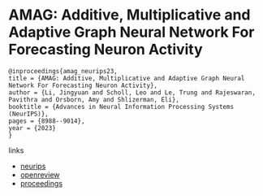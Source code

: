 # AMAG: Additive, Multiplicative and Adaptive Graph Neural Network For Forecasting Neuron Activity

```
@inproceedings{amag_neurips23,
title = {AMAG: Additive, Multiplicative and Adaptive Graph Neural Network For Forecasting Neuron Activity},
author = {Li, Jingyuan and Scholl, Leo and Le, Trung and Rajeswaran, Pavithra and Orsborn, Amy and Shlizerman, Eli},
booktitle = {Advances in Neural Information Processing Systems (NeurIPS)},
pages = {8988--9014},
year = {2023}
}
```

links
- [neurips](https://nips.cc/Conferences/2023/Schedule?showEvent=72687)
- [openreview](https://openreview.net/forum?id=7ntI4kcoqG)
- [proceedings](https://papers.nips.cc//paper_files/paper/2023/hash/1c70ba3591d0694a535089e1c25888d7-Abstract-Conference.html)
